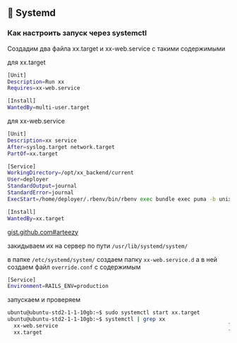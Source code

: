 ## 🔧 Systemd

### Как настроить запуск через systemctl

Создадим два файла xx.target и xx-web.service с такими содержимыми

для xx.target
```sh
[Unit]
Description=Run xx
Requires=xx-web.service

[Install]
WantedBy=multi-user.target

```

для xx-web.service
```sh
[Unit]
Description=xx service
After=syslog.target network.target
PartOf=xx.target

[Service]
WorkingDirectory=/opt/xx_backend/current
User=deployer
StandardOutput=journal
StandardError=journal
ExecStart=/home/deployer/.rbenv/bin/rbenv exec bundle exec puma -b unix:///opt/xx_backend/current/tmp/puma.sock

[Install]
WantedBy=xx.target
```
[gist.github.com#arteezy](https://gist.github.com/arteezy/5d53d99f6ee617fae1f0db0576fdd418)

закидываем их на сервер по пути `/usr/lib/systemd/system/`

в папке `/etc/systemd/system/`
создаем папку `xx-web.service.d`
а в ней создаем файл `override.conf`
с содержимым
```sh
[Service]
Environment=RAILS_ENV=production
```

запускаем и проверяем
```sh
ubuntu@ubuntu-std2-1-1-10gb:~$ sudo systemctl start xx.target
ubuntu@ubuntu-std2-1-1-10gb:~$ systemctl | grep xx
  xx-web.service                                                      loaded active running   xx service
  xx.target                                                           loaded active active    Run xx
```

